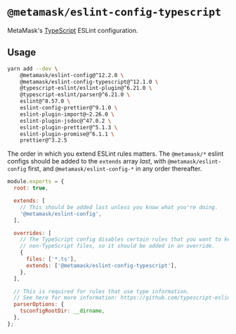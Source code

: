 # `@metamask/eslint-config-typescript`

MetaMask's [TypeScript](https://www.typescriptlang.org) ESLint configuration.

## Usage

```bash
yarn add --dev \
    @metamask/eslint-config@^12.2.0 \
    @metamask/eslint-config-typescript@^12.1.0 \
    @typescript-eslint/eslint-plugin@^6.21.0 \
    @typescript-eslint/parser@^6.21.0 \
    eslint@^8.57.0 \
    eslint-config-prettier@^9.1.0 \
    eslint-plugin-import@~2.26.0 \
    eslint-plugin-jsdoc@^47.0.2 \
    eslint-plugin-prettier@^5.1.3 \
    eslint-plugin-promise@^6.1.1 \
    prettier@^3.2.5
```

The order in which you extend ESLint rules matters.
The `@metamask/*` eslint configs should be added to the `extends` array _last_,
with `@metamask/eslint-config` first, and `@metamask/eslint-config-*` in any
order thereafter.

```js
module.exports = {
  root: true,

  extends: [
    // This should be added last unless you know what you're doing.
    '@metamask/eslint-config',
  ],

  overrides: [
    // The TypeScript config disables certain rules that you want to keep for
    // non-TypeScript files, so it should be added in an override.
    {
      files: ['*.ts'],
      extends: ['@metamask/eslint-config-typescript'],
    },
  ],

  // This is required for rules that use type information.
  // See here for more information: https://github.com/typescript-eslint/typescript-eslint/blob/master/docs/getting-started/linting/TYPED_LINTING.md
  parserOptions: {
    tsconfigRootDir: __dirname,
  },
};
```
